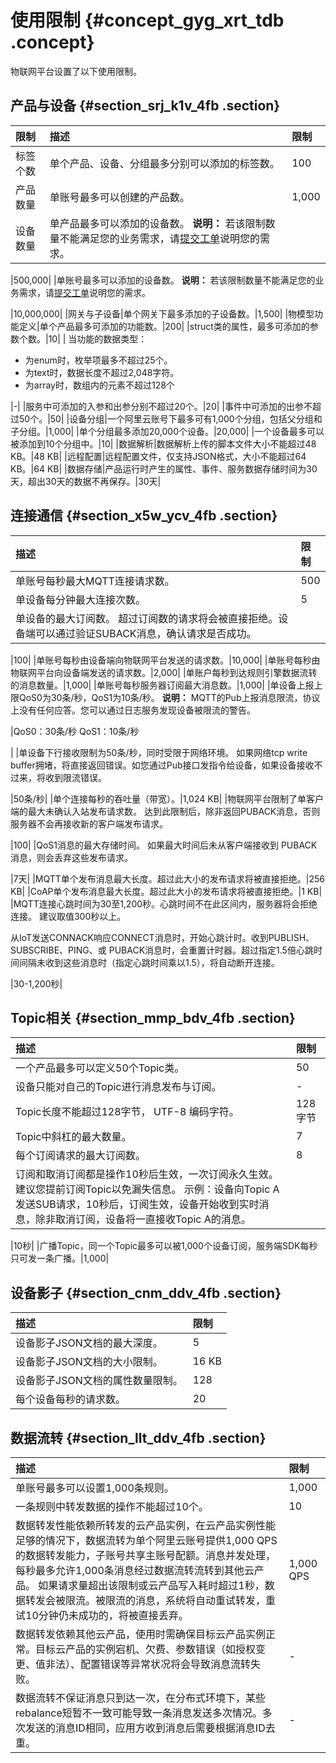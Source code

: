 # 使用限制 {#concept_gyg_xrt_tdb .concept}

物联网平台设置了以下使用限制。

## 产品与设备 {#section_srj_k1v_4fb .section}

|限制|描述|限制|
|:-|:-|:-|
|标签个数|单个产品、设备、分组最多分别可以添加的标签数。|100|
|产品数量|单账号最多可以创建的产品数。|1,000|
|设备数量|单产品最多可以添加的设备数。 **说明：** 若该限制数量不能满足您的业务需求，请[提交工单](https://selfservice.console.aliyun.com/ticket/createIndex)说明您的需求。

 |500,000|
|单账号最多可以添加的设备数。 **说明：** 若该限制数量不能满足您的业务需求，请[提交工单](https://selfservice.console.aliyun.com/ticket/createIndex)说明您的需求。

 |10,000,000|
|网关与子设备|单个网关下最多添加的子设备数。|1,500|
|物模型功能定义|单个产品最多可添加的功能数。|200|
|struct类的属性，最多可添加的参数个数。|10|
| 当功能的数据类型：

 -   为enum时，枚举项最多不超过25个。
-   为text时，数据长度不超过2,048字符。
-   为array时，数组内的元素不超过128个

 |-|
|服务中可添加的入参和出参分别不超过20个。|20|
|事件中可添加的出参不超过50个。|50|
|设备分组|一个阿里云账号下最多可有1,000个分组，包括父分组和子分组。|1,000|
|单个分组最多添加20,000个设备。|20,000|
|一个设备最多可以被添加到10个分组中。|10|
|数据解析|数据解析上传的脚本文件大小不能超过48 KB。|48 KB|
|远程配置|远程配置文件，仅支持JSON格式，大小不能超过64 KB。|64 KB|
|数据存储|产品运行时产生的属性、事件、服务数据存储时间为30天，超出30天的数据不再保存。|30天|

## 连接通信 {#section_x5w_ycv_4fb .section}

|描述|限制|
|:-|:-|
|单账号每秒最大MQTT连接请求数。|500|
|单设备每分钟最大连接次数。|5|
|单设备的最大订阅数。 超过订阅数的请求将会被直接拒绝。设备端可以通过验证SUBACK消息，确认请求是否成功。

 |100|
|单账号每秒由设备端向物联网平台发送的请求数。|10,000|
|单账号每秒由物联网平台向设备端发送的请求数。|2,000|
|单账户每秒到达规则引擎数据流转的消息数量。|1,000|
|单账号每秒服务器订阅最大消息数。|1,000|
|单设备上报上限QoS0为30条/秒，QoS1为10条/秒。 **说明：** MQTT的Pub上报消息限流，协议上没有任何应答。您可以通过日志服务发现设备被限流的警告。

 |QoS0：30条/秒 QoS1：10条/秒

 |
|单设备下行接收限制为50条/秒，同时受限于网络环境。 如果网络tcp write buffer拥堵，将直接返回错误。如您通过Pub接口发指令给设备，如果设备接收不过来，将收到限流错误。

 |50条/秒|
|单个连接每秒的吞吐量（带宽）。|1,024 KB|
|物联网平台限制了单客户端的最大未确认入站发布请求数。 达到此限制后，除非返回PUBACK消息，否则服务器不会再接收新的客户端发布请求。

 |100|
|QoS1消息的最大存储时间。 如果最大时间后未从客户端接收到 PUBACK 消息，则会丢弃这些发布请求。

 |7天|
|MQTT单个发布消息最大长度。超过此大小的发布请求将被直接拒绝。|256 KB|
|CoAP单个发布消息最大长度。超过此大小的发布请求将被直接拒绝。|1 KB|
|MQTT连接心跳时间为30至1,200秒。心跳时间不在此区间内，服务器将会拒绝连接。 建议取值300秒以上。

 从IoT发送CONNACK响应CONNECT消息时，开始心跳计时。收到PUBLISH、SUBSCRIBE、PING、或 PUBACK消息时，会重置计时器。超过指定1.5倍心跳时间间隔未收到这些消息时（指定心跳时间乘以1.5），将自动断开连接。

 |30-1,200秒|

## Topic相关 {#section_mmp_bdv_4fb .section}

|描述|限制|
|:-|:-|
|一个产品最多可以定义50个Topic类。|50|
|设备只能对自己的Topic进行消息发布与订阅。|-|
|Topic长度不能超过128字节， UTF-8 编码字符。|128字节|
|Topic中斜杠的最大数量。|7|
|每个订阅请求的最大订阅数。|8|
|订阅和取消订阅都是操作10秒后生效，一次订阅永久生效。建议您提前订阅Topic以免漏失信息。 示例：设备向Topic A发送SUB请求，10秒后，订阅生效，设备开始收到实时消息，除非取消订阅，设备将一直接收Topic A的消息。

 |10秒|
|广播Topic，同一个Topic最多可以被1,000个设备订阅，服务端SDK每秒只可发一条广播。|1,000|

## 设备影子 {#section_cnm_ddv_4fb .section}

|描述|限制|
|:-|:-|
|设备影子JSON文档的最大深度。|5|
|设备影子JSON文档的大小限制。|16 KB|
|设备影子JSON文档的属性数量限制。|128|
|每个设备每秒的请求数。|20|

## 数据流转 {#section_llt_ddv_4fb .section}

|描述|限制|
|:-|:-|
|单账号最多可以设置1,000条规则。|1,000|
|一条规则中转发数据的操作不能超过10个。|10|
|数据转发性能依赖所转发的云产品实例，在云产品实例性能足够的情况下，数据流转为单个阿里云账号提供1,000 QPS的数据转发能力，子账号共享主账号配额。消息并发处理，每秒最多允许1,000条消息经过数据流转流转到其他云产品。 如果请求量超出该限制或云产品写入耗时超过1秒，数据转发会被限流。被限流的消息，系统将自动重试转发，重试10分钟仍未成功的，将被直接丢弃。|1,000 QPS|
|数据转发依赖其他云产品，使用时需确保目标云产品实例正常。目标云产品的实例宕机、欠费、参数错误（如授权变更、值非法）、配置错误等异常状况将会导致消息流转失败。|-|
|数据流转不保证消息只到达一次，在分布式环境下，某些rebalance短暂不一致可能导致一条消息发送多次情况。多次发送的消息ID相同，应用方收到消息后需要根据消息ID去重。|-|

